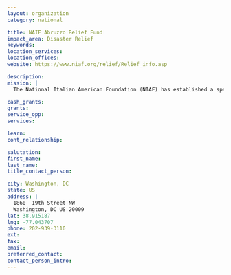 ```yaml
---
layout: organization
category: national

title: NAIF Abruzzo Relief Fund
impact_area: Disaster Relief
keywords: 
location_services: 
location_offices: 
website: https://www.niaf.org/relief/Relief_info.asp

description: 
mission: |
  The National Italian American Foundation (NIAF) has established a special NIAF/Abruzzo Relief Fund to help the victims and their families who perished from the recent earthquake in the town of L’Aquila and other small towns in central Italy in the region of Abruzzo. 

cash_grants: 
grants: 
service_opp: 
services: 

learn: 
cont_relationship: 

salutation: 
first_name: 
last_name: 
title_contact_person: 

city: Washington, DC
state: US
address: |
  1860  19th Street NW  
  Washington, DC US 20009
lat: 38.915187
lng: -77.043707
phone: 202-939-3110
ext: 
fax: 
email: 
preferred_contact: 
contact_person_intro: 
---
```

